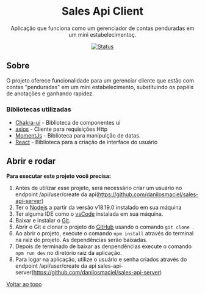 <div align="center">
    <h1>
      Sales Api Client
    </h1>
</div>

<div align="center">
 Aplicação que funciona como um gerenciador de contas penduradas em um mini estabelecimentoç.
</div>

<div align="center">

<p>

</p>

<div align="center">

[![Status](https://img.shields.io/badge/Status-Desenvolvimento-green)]()

</div>

</div>

## Sobre

 O projeto oferece funcionalidade para um gerenciar cliente que estão com contas "penduradas" em um mini estabelecimento, substituindo os papéis de anotações e ganhando rapidez.

### Bibliotecas utilizadas

- [Chakra-ui](https://github.com/AutoMapper/AutoMapper) - Biblioteca de componentes ui
- [axios](https://axios-http.com/ptbr/) - Cliente para requisições Http
- [MomentJs](https://momentjs.com/) - Biblioteca para manipulção de datas.
- [React](https://react.dev/) - Biblioteca para a criação de interface do usuário

## Abrir e rodar

**Para executar este projeto você precisa:**

1. Antes de utilizar esse projeto, será necessário criar um usuário no endpoint /api/user/create da api(https://github.com/danilosmaciel/sales-api-server)
2. Ter o [Nodejs](https://nodejs.org/en) a partir da versão v18.19.0 instalado em sua máquina<br/>
3. Ter alguma IDE como o [vsCode](https://code.visualstudio.com/) instalada em sua máquina. <br/>
4. Baixar e instalar o [Git](https://git-scm.com/downloads). <br/>
5. Abrir o Git e clonar o projeto do [GitHub](https://github.com/danilosmaciel/sales-api-client/) usando o comando `git clone `. <br/>
6. Ao abrir o projeto, execute o comando `npm install` através do terminal na raiz do projeto. As dependências serão baixadas. <br/>
7. Depois de terminado de baixar as denpendências execute o comando `npm run dev` no diretório raiz da aplicação.
8. Para logar na aplicação, utilize o usuário e senha criados através do endpoint /api/user/create da api sales-api-server(https://github.com/danilosmaciel/sales-api-server)


[Voltar ao topo](#physical-solutions)<br>
